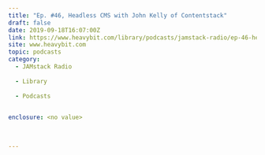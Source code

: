 ```yaml
---
title: "Ep. #46, Headless CMS with John Kelly of Contentstack"
draft: false
date: 2019-09-18T16:07:00Z
link: https://www.heavybit.com/library/podcasts/jamstack-radio/ep-46-headless-cms-with-john-kelly-of-contentstack/?utm_medium=RSS&utm_source=hune
site: www.heavybit.com
topic: podcasts
category:
  - JAMstack Radio
  
  - Library
  
  - Podcasts
  

enclosure: <no value>
 
  

---
```

